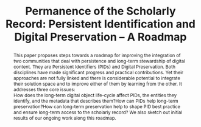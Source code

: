 ---
abstract: 'This paper proposes steps towards a roadmap for improving the integration
  of two communities that deal with persistence and long-term stewardship of digital
  content. They are Persistent Identifiers (PIDs) and Digital Preservation. Both disciplines
  have made significant progress and practical contributions. Yet their approaches
  are not fully linked and there is considerable potential to integrate their solution
  space and to improve either of them by learning from the other. It addresses three
  core issues:

  1. How does the long-term digital object life-cycle affect PIDs, the entities they
  identify, and the metadata that describes them?

  2. How can PIDs help long-term preservation?

  3. How can long-term preservation help to shape PID best practice and ensure long-term
  access to the scholarly record?

  We also sketch out initial results of our ongoing work along this roadmap.'
creators:
- Dappert, Angela
- Farquhar, Adam
date: null
document_url: https://services.phaidra.univie.ac.at/api/object/o:931068/download
grand_parent: iPRES
institutions: []
keywords:
- kyoto
landing_page_url: https://phaidra.univie.ac.at/o:931068
language: eng
layout: publication
license: CC BY-SA 4.0 International
notes_url: null
parent: iPRES 2017
presentation_url: null
size: 393687
source_name: iPRES
title: 'Permanence of the Scholarly Record: Persistent Identification and Digital
  Preservation – A Roadmap'
type: paper
year: 2017
---